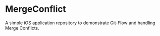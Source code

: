 # MergeConflict
A simple iOS application repository to demonstrate Git-Flow and handling Merge Conflicts.
